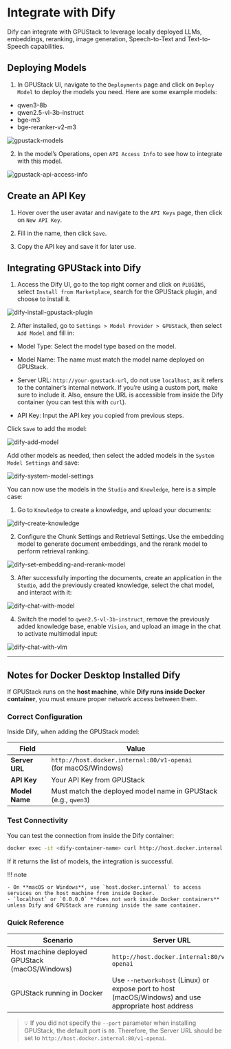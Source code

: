 # Integrate with Dify

Dify can integrate with GPUStack to leverage locally deployed LLMs, embeddings, reranking, image generation, Speech-to-Text and Text-to-Speech capabilities.

## Deploying Models

1. In GPUStack UI, navigate to the `Deployments` page and click on `Deploy Model` to deploy the models you need. Here are some example models:

- qwen3-8b
- qwen2.5-vl-3b-instruct
- bge-m3
- bge-reranker-v2-m3

![gpustack-models](../assets/integrations/integration-gpustack-models.png)

2. In the model’s Operations, open `API Access Info` to see how to integrate with this model.

![gpustack-api-access-info](../assets/integrations/integration-gpustack-api-access-info.png)

## Create an API Key

1. Hover over the user avatar and navigate to the `API Keys` page, then click on `New API Key`.

2. Fill in the name, then click `Save`.

3. Copy the API key and save it for later use.

## Integrating GPUStack into Dify

1. Access the Dify UI, go to the top right corner and click on `PLUGINS`, select `Install from Marketplace`, search for the GPUStack plugin, and choose to install it.

![dify-install-gpustack-plugin](../assets/integrations/integration-dify-install-gpustack-plugin.png)

2. After installed, go to `Settings > Model Provider > GPUStack`, then select `Add Model` and fill in:

- Model Type: Select the model type based on the model.

- Model Name: The name must match the model name deployed on GPUStack.

- Server URL: `http://your-gpustack-url`, do not use `localhost`, as it refers to the container’s internal network. If you’re using a custom port, make sure to include it. Also, ensure the URL is accessible from inside the Dify container (you can test this with `curl`).

- API Key: Input the API key you copied from previous steps.

Click `Save` to add the model:

![dify-add-model](../assets/integrations/integration-dify-add-model.png)

Add other models as needed, then select the added models in the `System Model Settings` and save:

![dify-system-model-settings](../assets/integrations/integration-dify-system-model-settings.png)

You can now use the models in the `Studio` and `Knowledge`, here is a simple case:

1. Go to `Knowledge` to create a knowledge, and upload your documents:

![dify-create-knowledge](../assets/integrations/integration-dify-create-knowledge.png)

2. Configure the Chunk Settings and Retrieval Settings. Use the embedding model to generate document embeddings, and the rerank model to perform retrieval ranking.

![dify-set-embedding-and-rerank-model](../assets/integrations/integration-dify-set-embedding-and-rerank-model.png)

3. After successfully importing the documents, create an application in the `Studio`, add the previously created knowledge, select the chat model, and interact with it:

![dify-chat-with-model](../assets/integrations/integration-dify-chat-with-model.png)

4. Switch the model to `qwen2.5-vl-3b-instruct`, remove the previously added knowledge base, enable `Vision`, and upload an image in the chat to activate multimodal input:

![dify-chat-with-vlm](../assets/integrations/integration-dify-chat-with-vlm.png)

---

## Notes for Docker Desktop Installed Dify

If GPUStack runs on the **host machine**, while **Dify runs inside Docker container**, you must ensure proper network access between them.

### Correct Configuration

Inside Dify, when adding the GPUStack model:

| Field          | Value                                                                  |
| -------------- | ---------------------------------------------------------------------- |
| **Server URL** | `http://host.docker.internal:80/v1-openai` <br>(for macOS/Windows)<br> |
| **API Key**    | Your API Key from GPUStack                                             |
| **Model Name** | Must match the deployed model name in GPUStack (e.g., `qwen3`)         |

### Test Connectivity

You can test the connection from inside the Dify container:

```bash
docker exec -it <dify-container-name> curl http://host.docker.internal:80/v1-openai/models
```

If it returns the list of models, the integration is successful.

!!! note

    - On **macOS or Windows**, use `host.docker.internal` to access services on the host machine from inside Docker.
    - `localhost` or `0.0.0.0` **does not work inside Docker containers** unless Dify and GPUStack are running inside the same container.

### Quick Reference

| <div style="width:220px">Scenario</div>            | Server URL                                                                                           |
| -------------------------------------------------- | ---------------------------------------------------------------------------------------------------- |
| Host machine deployed GPUStack <br>(macOS/Windows) | `http://host.docker.internal:80/v1-openai`                                                           |
| GPUStack running in Docker                         | Use `--network=host` (Linux) or expose port to host (macOS/Windows) and use appropriate host address |

> 💡 If you did not specify the `--port` parameter when installing GPUStack, the default port is `80`. Therefore, the Server URL should be set to `http://host.docker.internal:80/v1-openai`.
